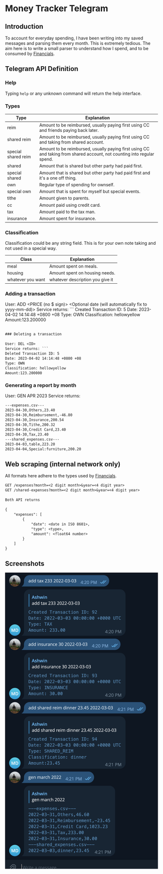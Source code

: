 # Money Tracker Telegram

## Introduction

To account for everyday spending, I have been writing into my saved messages and parsing them every month. This is extremely tedious. The aim here is to write a small parser to understand how I spend, and to be consumed by [Financials](https://github.com/ashwinath/financials).

## Telegram API Definition

### Help

Typing `help` or any unknown command will return the help interface.

### Types

Type | Explanation
-----|------------
reim | Amount to be reimbursed, usually paying first using CC and friends paying back later.
shared reim | Amount to be reimbursed, usually paying first using CC and taking from shared account.
special shared reim | Amount to be reimbursed, usually paying first using CC and taking from shared account, not counting into regular spend.
shared | Amount that is shared but other party had paid first.
special shared | Amount that is shared but other party had paid first and it's a one off thing.
own | Regular type of spending for ownself.
special own | Amount that is spent for myself but special events.
tithe | Amount given to parents.
cc | Amount paid using credit card.
tax | Amount paid to the tax man.
insurance | Amount spent for insurance.

### Classification

Classification could be any string field. This is for your own note taking and not used in a special way.

Class | Explanation
------|------------
meal | Amount spent on meals.
housing | Amount spent on housing needs.
whatever you want | whatever description you give it

### Adding a transaction

User: ADD <TYPE> <CLASSIFICATION> <PRICE (no $ sign)> <Optional date (will automatically fix to yyyy-mm-dd)>
Service returns: ```
Created Transaction ID: 5
Date: 2023-04-02 14:14:48 +0800 +08
Type: OWN
Classification: hellowyellow
Amount:123.200000
```

### Deleting a transaction

User: DEL <ID>
Service returns: ```
Deleted Transaction ID: 5
Date: 2023-04-02 14:14:48 +0800 +08
Type: OWN
Classification: hellowyellow
Amount:123.200000
```

### Generating a report by month

User: GEN APR 2023
Service returns: 
```
---expenses.csv---
2023-04-30,Others,23.40
2023-04-30,Reimbursement,-46.80
2023-04-30,Insurance,200.54
2023-04-30,Tithe,200.32
2023-04-30,Credit Card,23.40
2023-04-30,Tax,23.40
---shared_expenses.csv---
2023-04-03,table,223.20
2023-04-04,Special:furniture,200.20
```

## Web scraping (internal network only)

All formats here adhere to the types used by [Financials](https://github.com/ashwinath/financials).

```
GET /expenses?month=<2 digit month>&year=<4 digit year>
GET /shared-expenses?month=<2 digit month>&year=<4 digit year>

Both API returns

{
    "expenses": [
        {
            "date": <date in ISO 8601>,
            "type": <type>,
            "amount": <float64 number>
        }
    ]
}

```

## Screenshots

![](./screenshots/screenshot.png)
